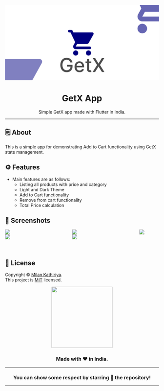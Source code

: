 <div align="center">

<img src="./assets/feature_graphic/feature_graphic.png">


# **GetX App**
Simple GetX app made with Flutter in India.

---

</div>



## 🗒 About

This is a simple app for demonstrating Add to Cart functionality using GetX state management.

## ⚙️ Features

- Main features are as follows:
    - Listing all products with price and category
    - Light and Dark Theme
    - Add to Cart functionality
    - Remove from cart functionality
    - Total Price calculation

## 📲 Screenshots

<img align="left" src="./assets/screenshots/bmi_calc_1.png" width="220px">
<img align="left" src="./assets/screenshots/bmi_calc_2.png" width="220px">
<img align="left" src="./assets/screenshots/bmi_calc_3.png" width="220px">
<img align="left" src="./assets/screenshots/bmi_calc_4.png" width="220px">
<img src="./assets/screenshots/bmi_calc_5.png" width="220px">


<br><br>


## 📝 License

Copyright © [Milan Kathiriya](https://github.com/milankathiriya). <br>
This project is [MIT](LICENSE.md) licensed.


<div align="center">

<img src="./assets/icons/logo.png" width="200px" height="200px">

### Made with ❤️ in India.
  
---
### You can show some respect by starring 🌟 the repository!
---

</div>
